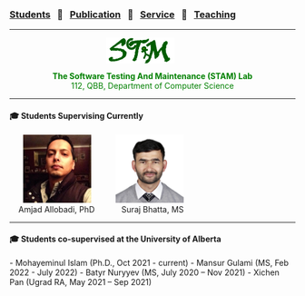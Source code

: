 ### [Students](stamlab.md) &nbsp;&nbsp;🌴&nbsp;&nbsp; [Publication](publications.md) &nbsp;&nbsp;🌴&nbsp;&nbsp; [Service](services.md) &nbsp;&nbsp;🌴&nbsp;&nbsp; [Teaching](teaching.md)
***
<style type="text/css">
.center{
  text-align:center; 
  display:block;
}

.centerImg {
  display: block;
  margin-left: 170px;  
}

</style>

<img src="assets/img/stam_logo.png" alt="The Software Testing And Maintenance (STAM) Lab" width="120" height="45" class="centerImg">
<p class="center" style="color:green;">
<b> The Software Testing And Maintenance (STAM) Lab</b><br>
112, QBB, Department of Computer Science
</p>

<hr>
<h4>‍🎓 Students Supervising Currently</h4>
&nbsp;&nbsp;&nbsp;&nbsp;&nbsp;&nbsp;<img src="assets/img/amjad.jpeg" alt="Amjad_Allobadi" width="120" height="120">&nbsp;&nbsp;&nbsp;&nbsp;&nbsp;&nbsp;&nbsp;&nbsp;&nbsp;&nbsp;&nbsp;<img src="assets/img/suraj_bhatta.JPG" alt="suraj_bhatta" width="120" height="120"><br>
&nbsp;&nbsp;&nbsp;&nbsp;Amjad Allobadi, PhD&nbsp;&nbsp;&nbsp;&nbsp;&nbsp;&nbsp;&nbsp;&nbsp;&nbsp;&nbsp;&nbsp;&nbsp;Suraj Bhatta, MS
<hr>

<h4>‍🎓 Students co-supervised at the University of Alberta</h4>
- Mohayeminul Islam (Ph.D., Oct 2021 - current)
- Mansur Gulami (MS, Feb 2022 - July 2022)
- Batyr Nuryyev (MS, July 2020 – Nov 2021)
- Xichen Pan (Ugrad RA, May 2021 – Sep 2021)

